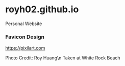 # royh02.github.io
Personal Website

### Favicon Design
https://pixilart.com

Photo Credit: Roy Huang\n
Taken at White Rock Beach

